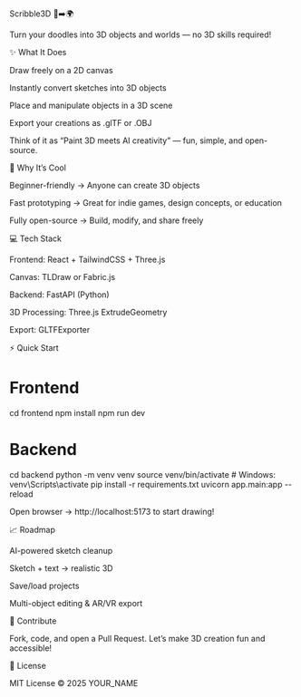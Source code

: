 Scribble3D 🎨➡️🌍

Turn your doodles into 3D objects and worlds — no 3D skills required!

✨ What It Does

Draw freely on a 2D canvas

Instantly convert sketches into 3D objects

Place and manipulate objects in a 3D scene

Export your creations as .glTF or .OBJ

Think of it as “Paint 3D meets AI creativity” — fun, simple, and open-source.

🚀 Why It’s Cool

Beginner-friendly → Anyone can create 3D objects

Fast prototyping → Great for indie games, design concepts, or education

Fully open-source → Build, modify, and share freely

💻 Tech Stack

Frontend: React + TailwindCSS + Three.js

Canvas: TLDraw or Fabric.js

Backend: FastAPI (Python)

3D Processing: Three.js ExtrudeGeometry

Export: GLTFExporter

⚡ Quick Start
# Frontend
cd frontend
npm install
npm run dev

# Backend
cd backend
python -m venv venv
source venv/bin/activate   # Windows: venv\Scripts\activate
pip install -r requirements.txt
uvicorn app.main:app --reload


Open browser → http://localhost:5173 to start drawing!

📈 Roadmap

AI-powered sketch cleanup

Sketch + text → realistic 3D

Save/load projects

Multi-object editing & AR/VR export

🤝 Contribute

Fork, code, and open a Pull Request. Let’s make 3D creation fun and accessible!

📄 License

MIT License © 2025 YOUR_NAME
